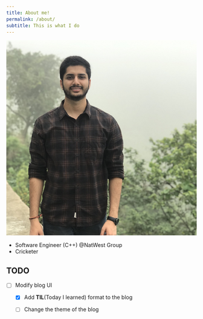 ```yaml
---
title: About me!
permalink: /about/
subtitle: This is what I do
---
```


<img class="img-circle atul" src="/assets/img/atul.jpg" />

- Software Engineer (C++) @NatWest Group  
- Cricketer  


## TODO  

- [ ] Modify blog UI
    - [X] Add **TIL**(Today I learned) format to the blog
    - [ ] Change the theme of the blog 


